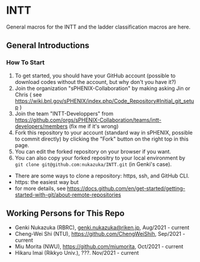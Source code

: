 # INTT
General macros for the INTT and the ladder classification macros are here.

## General Introductions

### How To Start
1. To get started, you should have your GitHub account (possible to download codes without the account, but why don't you have it?)
2. Join the organization "sPHENIX-Collaboration" by making asking Jin or Chris ( see https://wiki.bnl.gov/sPHENIX/index.php/Code_Repository#Initial_git_setup )
3. Join the team "INTT-Developpers" from https://github.com/orgs/sPHENIX-Collaboration/teams/intt-developers/members (fix me if it's wrong)
4. Fork this repository to your account (standard way in sPHENIX, possible to commit directly) by clicking the "Fork" button on the right top in this page.
5. You can edit the forked repository on your browser if you want.
6. You can also copy your forked repositry to your local environment by `git clone git@github.com:nukazuka/INTT.git` (in Genki's case).
  - There are some ways to clone a repository: https, ssh, and GitHub CLI.
  - https: the easiest way but 
  - for more details, see https://docs.github.com/en/get-started/getting-started-with-git/about-remote-repositories

## Working Persons for This Repo
- Genki Nukazuka (RBRC), genki.nukazuka@riken.jp, Aug/2021 - current
- Cheng-Wei Shi (NTU), https://github.com/ChengWeiShih, Sep/2021 - current
- Miu Morita (NWU), https://github.com/miumorita, Oct/2021 - current
- Hikaru Imai (Rikkyo Univ.), ???. Nov/2021 - current
